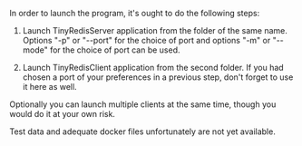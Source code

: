 In order to launch the program, it's ought to do the following steps:

1) Launch TinyRedisServer application from the folder of the same name. Options "-p" or "--port" for the choice of port and options "-m" or "--mode" for the choice of port can be used.

2) Launch TinyRedisClient application from the second folder. If you had chosen a port of your preferences in a previous step, don't forget to use it here as well.

Optionally you can launch multiple clients at the same time, though you would do it at your own risk.

Test data and adequate docker files unfortunately are not yet available.
